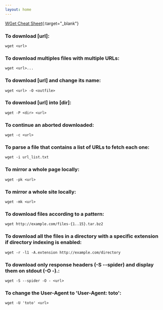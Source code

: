 ```yaml
---
layout: home
---
```


[WGet Cheat Sheet](https://github.com/cheat/cheatsheets/blob/master/wget){:target="_blank"}

### To download [url]:
`wget <url>`

### To download multiples files with multiple URLs:
`wget <url>...`

### To download [url] and change its name:
`wget <url> -O <outfile>`

### To download [url] into [dir]:
`wget -P <dir> <url>`

### To continue an aborted downloaded:
`wget -c <url>`

### To parse a file that contains a list of URLs to fetch each one:
`wget -i url_list.txt`

### To mirror a whole page locally:
`wget -pk <url>`

### To mirror a whole site locally:
`wget -mk <url>`

### To download files according to a pattern:
`wget http://example.com/files-{1..15}.tar.bz2`

### To download all the files in a directory with a specific extension if directory indexing is enabled:
`wget -r -l1 -A.extension http://example.com/directory`

### To download only response headers (-S --spider) and display them on stdout (-O -).:
`wget -S --spider -O - <url>`

### To change the User-Agent to 'User-Agent: toto':
`wget -U 'toto' <url>`

